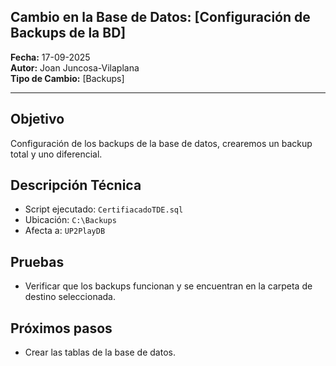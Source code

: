 ## Cambio en la Base de Datos: [Configuración de Backups de la BD]

**Fecha:** 17-09-2025  
**Autor:** Joan Juncosa-Vilaplana  
**Tipo de Cambio:** [Backups]

---

## Objetivo
Configuración de los backups de la base de datos, crearemos un backup total y uno diferencial.

## Descripción Técnica
- Script ejecutado: `CertifiacadoTDE.sql`
- Ubicación: `C:\Backups`
- Afecta a: `UP2PlayDB`

## Pruebas
- Verificar que los backups funcionan y se encuentran en la carpeta de destino seleccionada.

## Próximos pasos
- Crear las tablas de la base de datos.
